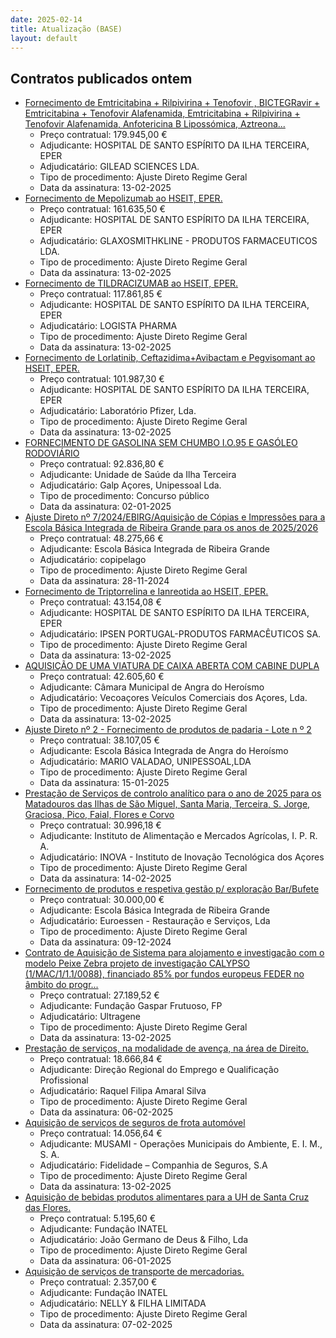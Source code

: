 ```yaml
---
date: 2025-02-14
title: Atualização (BASE)
layout: default
---
```

## Contratos publicados ontem

* [Fornecimento de Emtricitabina + Rilpivirina + Tenofovir , BICTEGRavir + Emtricitabina + Tenofovir Alafenamida, Emtricitabina + Rilpivirina + Tenofovir Alafenamida, Anfotericina B Lipossómica, Aztreona...](https://www.base.gov.pt/Base4/pt/detalhe/?type=contratos&id=11226630)
  * Preço contratual: 179.945,00 €
  * Adjudicante: HOSPITAL DE SANTO ESPÍRITO DA ILHA TERCEIRA, EPER
  * Adjudicatário: GILEAD SCIENCES LDA.
  * Tipo de procedimento: Ajuste Direto Regime Geral
  * Data da assinatura: 13-02-2025
* [Fornecimento de Mepolizumab ao HSEIT, EPER.](https://www.base.gov.pt/Base4/pt/detalhe/?type=contratos&id=11226448)
  * Preço contratual: 161.635,50 €
  * Adjudicante: HOSPITAL DE SANTO ESPÍRITO DA ILHA TERCEIRA, EPER
  * Adjudicatário: GLAXOSMITHKLINE - PRODUTOS FARMACEUTICOS LDA.
  * Tipo de procedimento: Ajuste Direto Regime Geral
  * Data da assinatura: 13-02-2025
* [Fornecimento de TILDRACIZUMAB ao HSEIT, EPER.](https://www.base.gov.pt/Base4/pt/detalhe/?type=contratos&id=11226761)
  * Preço contratual: 117.861,85 €
  * Adjudicante: HOSPITAL DE SANTO ESPÍRITO DA ILHA TERCEIRA, EPER
  * Adjudicatário: LOGISTA PHARMA
  * Tipo de procedimento: Ajuste Direto Regime Geral
  * Data da assinatura: 13-02-2025
* [Fornecimento de Lorlatinib, Ceftazidima+Avibactam e Pegvisomant ao HSEIT, EPER.](https://www.base.gov.pt/Base4/pt/detalhe/?type=contratos&id=11227456)
  * Preço contratual: 101.987,30 €
  * Adjudicante: HOSPITAL DE SANTO ESPÍRITO DA ILHA TERCEIRA, EPER
  * Adjudicatário: Laboratório Pfizer, Lda.
  * Tipo de procedimento: Ajuste Direto Regime Geral
  * Data da assinatura: 13-02-2025
* [FORNECIMENTO DE GASOLINA SEM CHUMBO I.O.95 E GASÓLEO RODOVIÁRIO](https://www.base.gov.pt/Base4/pt/detalhe/?type=contratos&id=11226423)
  * Preço contratual: 92.836,80 €
  * Adjudicante: Unidade de Saúde da Ilha Terceira
  * Adjudicatário: Galp Açores, Unipessoal Lda.
  * Tipo de procedimento: Concurso público
  * Data da assinatura: 02-01-2025
* [Ajuste Direto nº 7/2024/EBIRG/Aquisição de Cópias e Impressões para a Escola Básica Integrada de Ribeira Grande para os anos de 2025/2026](https://www.base.gov.pt/Base4/pt/detalhe/?type=contratos&id=11227565)
  * Preço contratual: 48.275,66 €
  * Adjudicante: Escola Básica Integrada de Ribeira Grande
  * Adjudicatário: copipelago
  * Tipo de procedimento: Ajuste Direto Regime Geral
  * Data da assinatura: 28-11-2024
* [Fornecimento de Triptorrelina e Ianreotida ao HSEIT, EPER.](https://www.base.gov.pt/Base4/pt/detalhe/?type=contratos&id=11226700)
  * Preço contratual: 43.154,08 €
  * Adjudicante: HOSPITAL DE SANTO ESPÍRITO DA ILHA TERCEIRA, EPER
  * Adjudicatário: IPSEN PORTUGAL-PRODUTOS FARMACÊUTICOS SA.
  * Tipo de procedimento: Ajuste Direto Regime Geral
  * Data da assinatura: 13-02-2025
* [AQUISIÇÃO DE UMA VIATURA DE CAIXA ABERTA COM CABINE DUPLA](https://www.base.gov.pt/Base4/pt/detalhe/?type=contratos&id=11225767)
  * Preço contratual: 42.605,60 €
  * Adjudicante: Câmara Municipal de Angra do Heroísmo
  * Adjudicatário: Vecoaçores Veículos Comerciais dos Açores, Lda.
  * Tipo de procedimento: Ajuste Direto Regime Geral
  * Data da assinatura: 13-02-2025
* [Ajuste Direto nº 2 - Fornecimento de produtos de padaria - Lote n º 2](https://www.base.gov.pt/Base4/pt/detalhe/?type=contratos&id=11227374)
  * Preço contratual: 38.107,05 €
  * Adjudicante: Escola Básica Integrada de Angra do Heroísmo
  * Adjudicatário: MARIO VALADAO, UNIPESSOAL,LDA
  * Tipo de procedimento: Ajuste Direto Regime Geral
  * Data da assinatura: 15-01-2025
* [Prestação de Serviços de controlo analítico para o ano de 2025 para os Matadouros das Ilhas de São Miguel, Santa Maria, Terceira, S. Jorge, Graciosa, Pico, Faial, Flores e Corvo](https://www.base.gov.pt/Base4/pt/detalhe/?type=contratos&id=11227534)
  * Preço contratual: 30.996,18 €
  * Adjudicante: Instituto de Alimentação e Mercados Agrícolas, I. P. R. A.
  * Adjudicatário: INOVA - Instituto de Inovação Tecnológica dos Açores
  * Tipo de procedimento: Ajuste Direto Regime Geral
  * Data da assinatura: 14-02-2025
* [Fornecimento de produtos e respetiva gestão p/ exploração Bar/Bufete](https://www.base.gov.pt/Base4/pt/detalhe/?type=contratos&id=11227231)
  * Preço contratual: 30.000,00 €
  * Adjudicante: Escola Básica Integrada de Ribeira Grande
  * Adjudicatário: Euroessen - Restauração e Serviços, Lda
  * Tipo de procedimento: Ajuste Direto Regime Geral
  * Data da assinatura: 09-12-2024
* [Contrato de Aquisição de Sistema para alojamento e investigação com o modelo Peixe Zebra projeto de investigação CALYPSO (1/MAC/1/1.1/0088), financiado 85% por fundos europeus FEDER no âmbito do progr...](https://www.base.gov.pt/Base4/pt/detalhe/?type=contratos&id=11227136)
  * Preço contratual: 27.189,52 €
  * Adjudicante: Fundação Gaspar Frutuoso, FP
  * Adjudicatário: Ultragene
  * Tipo de procedimento: Ajuste Direto Regime Geral
  * Data da assinatura: 13-02-2025
* [Prestação de serviços, na modalidade de avença, na área de Direito.](https://www.base.gov.pt/Base4/pt/detalhe/?type=contratos&id=11226325)
  * Preço contratual: 18.666,84 €
  * Adjudicante: Direção Regional do Emprego e Qualificação Profissional
  * Adjudicatário: Raquel Filipa Amaral Silva
  * Tipo de procedimento: Ajuste Direto Regime Geral
  * Data da assinatura: 06-02-2025
* [Aquisição de serviços de seguros de frota automóvel](https://www.base.gov.pt/Base4/pt/detalhe/?type=contratos&id=11227676)
  * Preço contratual: 14.056,64 €
  * Adjudicante: MUSAMI - Operações Municipais do Ambiente, E. I. M., S. A.
  * Adjudicatário: Fidelidade – Companhia de Seguros, S.A
  * Tipo de procedimento: Ajuste Direto Regime Geral
  * Data da assinatura: 13-02-2025
* [Aquisição de bebidas produtos alimentares para a UH de Santa Cruz das Flores.](https://www.base.gov.pt/Base4/pt/detalhe/?type=contratos&id=11226822)
  * Preço contratual: 5.195,60 €
  * Adjudicante: Fundação INATEL
  * Adjudicatário: João Germano de Deus & Filho, Lda
  * Tipo de procedimento: Ajuste Direto Regime Geral
  * Data da assinatura: 06-01-2025
* [Aquisição de serviços de transporte de mercadorias.](https://www.base.gov.pt/Base4/pt/detalhe/?type=contratos&id=11227330)
  * Preço contratual: 2.357,00 €
  * Adjudicante: Fundação INATEL
  * Adjudicatário: NELLY & FILHA LIMITADA
  * Tipo de procedimento: Ajuste Direto Regime Geral
  * Data da assinatura: 07-02-2025

